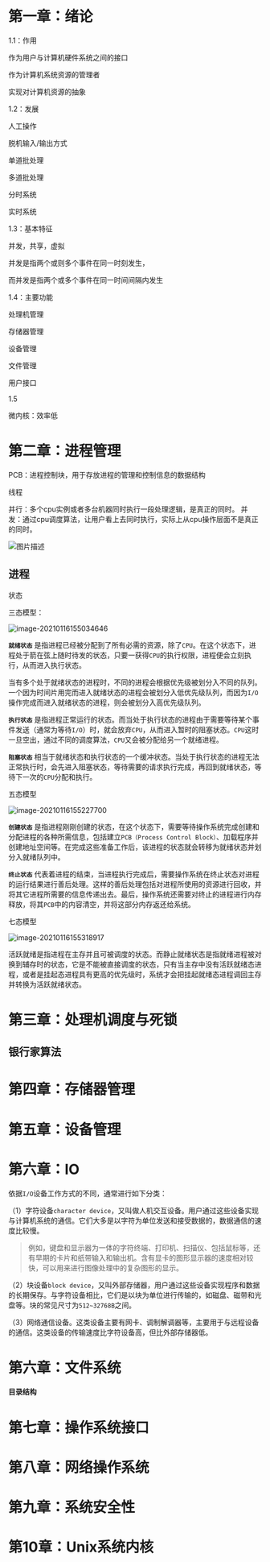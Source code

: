 # 第一章：绪论

1.1：作用

作为用户与计算机硬件系统之间的接口

作为计算机系统资源的管理者

实现对计算机资源的抽象

1.2：发展

人工操作

脱机输入/输出方式

单道批处理

多道批处理

分时系统

实时系统

1.3：基本特征

并发，共享，虚拟

并发是指两个或则多个事件在同一时刻发生，

而并发是指两个或多个事件在同一时间间隔内发生

1.4：主要功能

处理机管理

存储器管理

设备管理

文件管理

用户接口

1.5

微内核：效率低



# 第二章：进程管理

PCB：进程控制块，用于存放进程的管理和控制信息的数据结构





线程

并行：多个cpu实例或者多台机器同时执行一段处理逻辑，是真正的同时。 
并发：通过cpu调度算法，让用户看上去同时执行，实际上从cpu操作层面不是真正的同时。

![图片描述](media/1689841-383f7101e6588094.png)



## 进程

状态

三态模型：

![image-20210116155034646](media/image-20210116155034646.png)

**`就绪状态`** 是指进程已经被分配到了所有必需的资源，除了`CPU`。在这个状态下，进程处于箭在弦上随时待发的状态，只要一获得`CPU`的执行权限，进程便会立刻执行，从而进入执行状态。

当有多个处于就绪状态的进程时，不同的进程会根据优先级被划分入不同的队列。一个因为时间片用完而进入就绪状态的进程会被划分入低优先级队列，而因为`I/O`操作完成而进入就绪状态的进程，则会被划分入高优先级队列。

**`执行状态`** 是指进程正常运行的状态。而当处于执行状态的进程由于需要等待某个事件发送（通常为等待`I/O`）时，就会放弃`CPU`，从而进入暂时的阻塞状态。`CPU`这时一旦空出，通过不同的调度算法，`CPU`又会被分配给另一个就绪进程。

**`阻塞状态`** 相当于就绪状态和执行状态的一个缓冲状态。当处于执行状态的进程无法正常执行时，会先进入阻塞状态，等待需要的请求执行完成，再回到就绪状态，等待下一次的`CPU`分配和执行。



五态模型

![image-20210116155227700](media/image-20210116155227700.png)

**`创建状态`** 是指进程刚刚创建的状态，在这个状态下，需要等待操作系统完成创建和分配进程的各种所需信息，包括建立`PCB（Process Control Block）`、加载程序并创建地址空间等。在完成这些准备工作后，该进程的状态就会转移为就绪状态并划分入就绪队列中。

**`终止状态`** 代表着进程的结束，当进程执行完成后，需要操作系统在终止状态对进程的运行结果进行善后处理。这样的善后处理包括对进程所使用的资源进行回收，并将其它进程所需要的信息传递出去。最后，操作系统还需要对终止的进程进行内存释放，将其`PCB`中的内容清空，并将这部分内存返还给系统。

七态模型

![image-20210116155318917](media/image-20210116155318917.png)

活跃就绪是指进程在主存并且可被调度的状态。而静止就绪状态是指就绪进程被对换到辅存时的状态，它是不能被直接调度的状态，只有当主存中没有活跃就绪态进程，或者是挂起态进程具有更高的优先级时，系统才会把挂起就绪态进程调回主存并转换为活跃就绪状态。





# 第三章：处理机调度与死锁





## 银行家算法







# 第四章：存储器管理

# 第五章：设备管理



# 第六章：IO

依据`I/O`设备工作方式的不同，通常进行如下分类：

（1）字符设备`character device`，又叫做人机交互设备。用户通过这些设备实现与计算机系统的通信。它们大多是以字符为单位发送和接受数据的，数据通信的速度比较慢。

> 例如，键盘和显示器为一体的字符终端、打印机、扫描仪、包括鼠标等，还有早期的卡片和纸带输入和输出机。含有显卡的图形显示器的速度相对较快，可以用来进行图像处理中的复杂图形的显示。

（2）块设备`block device`，又叫外部存储器，用户通过这些设备实现程序和数据的长期保存。与字符设备相比，它们是以块为单位进行传输的，如磁盘、磁带和光盘等。块的常见尺寸为`512~32768B`之间。

（3）网络通信设备。这类设备主要有网卡、调制解调器等，主要用于与远程设备的通信。这类设备的传输速度比字符设备高，但比外部存储器低。

# 第六章：文件系统

#### 目录结构









# 第七章：操作系统接口

# 第八章：网络操作系统

# 第九章：系统安全性

# 第10章：Unix系统内核







